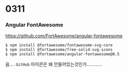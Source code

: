 # 0311

### Angular FontAwesome

https://github.com/FortAwesome/angular-fontawesome

```
$ npm install @fortawesome/fontawesome-svg-core
$ npm install @fortawesome/free-solid-svg-icons
$ npm install @fortawesome/angular-fontawesome@0.5
```



음.... `GitHub` 아이콘은 왜 안들어있는것인가............